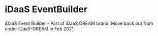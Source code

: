 # iDaaS EventBuilder
iDaaS Event Builder - Part of iDaaS DREAM brand. Move back out from under iDaaS-DREAM in Feb 2021.


